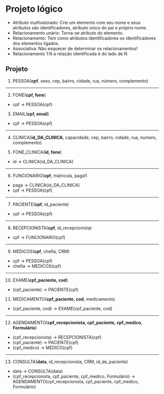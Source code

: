 # Projeto lógico

- Atributo multivalorado: Crie um elemento com seu nome e seus atributos são identificadores, atríbuto único do pai e próprio nome.
- Relacionamento unário: Torna-se atributo do elemento.
- Relacionamento: Tem como atributos identificadores os identificadores dos elementos ligados.
- Associativa: Não esquecer de determinar os relacionamentos!
- Relacionamento 1:N a relação identificada é do lado de N

## Projeto

1. PESSOA(**cpf**, sexo, cep, bairro, cidade, rua, número, complemento)

---

2. FONE(**cpf, fone**)

- cpf -> PESSOA(cpf)

3. EMAIL(**cpf, email**)

- cpf -> PESSOA(cpf)

---

4. CLINICA(**id_DA_CLINICA**, capacidade, cep, bairro, cidade, rua, numero, complemento)

5. FONE_CLINICA(**id, fone**)

- id -> CLINICA(id_DA_CLINICA)

---

6. FUNCIONARIO(**cpf**, matricula, paga!)

- paga -> CLINICA(id_DA_CLINICA)
- cpf -> PESSOA(cpf)

---

7. PACIENTE(**cpf**, id_paciente)

- cpf -> PESSOA(cpf)

---

8. RECEPCIONISTA(**cpf**, id_recepcionista)

- cpf -> FUNCIONARIO(cpf)

---

9. MEDICOS(**cpf**, chefia, CRM)

- cpf -> PESSOA(cpf)
- chefia -> MEDICOS(cpf)

---

10. EXAME(**cpf_paciente, cod**)

- (cpf_paciente) -> PACIENTE(cpf)

11. MEDICAMENTO(**cpf_paciente, cod**, medicamento)

- (cpf_paciente, cod) -> EXAME(cpf_paciente, cod)

---

12. AGENDAMENTO(**cpf_recepcionista, cpf_paciente, cpf_medico, Formulário**)

- (cpf_recepcionista) -> RECEPCIONISTA(cpf)
- (cpf_paciente) -> PACIENTE(cpf)
- (cpf_medico) -> MEDICO(cpf)

---

13. CONSULTA(**data**, id_recepcionista, CRM, id_de_paciente)

- data -> CONSULTA(data)
- (cpf_recepcionista, cpf_paciente, cpf_medico, Formulário) -> AGENDAMENTO(cpf_recepcionista, cpf_paciente, cpf_medico, Formulário)

<!-- Falta Relacionamento 1:1 -->
